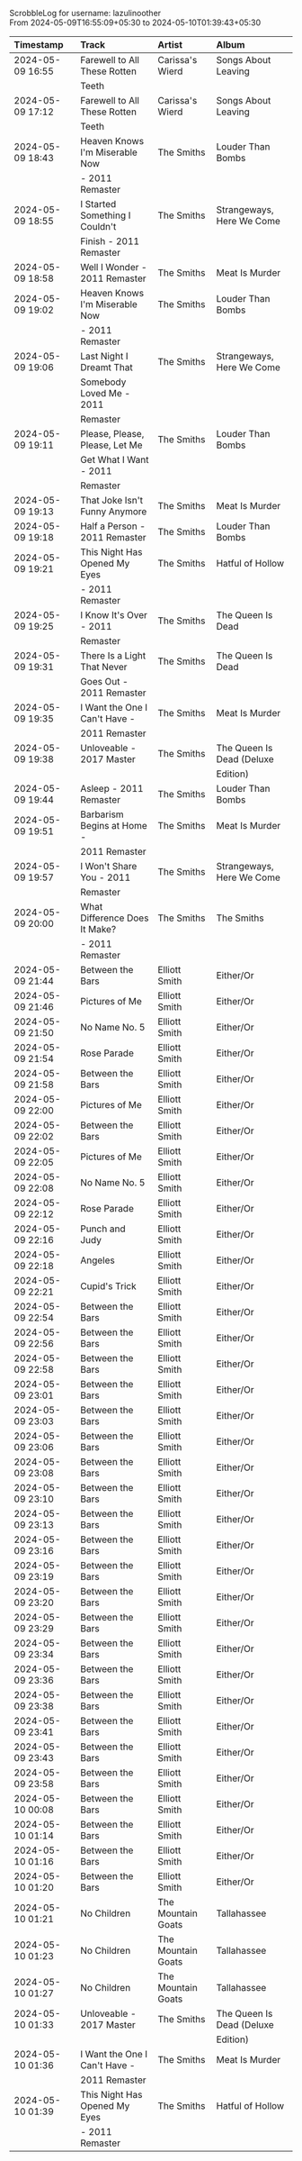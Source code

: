 ScrobbleLog for username: lazulinoother  
From 2024-05-09T16:55:09+05:30 to 2024-05-10T01:39:43+05:30

| Timestamp        | Track                          | Artist             | Album                     |
|:-----------------|:-------------------------------|:-------------------|:--------------------------|
| 2024-05-09 16:55 | Farewell to All These Rotten   | Carissa's Wierd    | Songs About Leaving       |
|                  | Teeth                          |                    |                           |
| 2024-05-09 17:12 | Farewell to All These Rotten   | Carissa's Wierd    | Songs About Leaving       |
|                  | Teeth                          |                    |                           |
| 2024-05-09 18:43 | Heaven Knows I'm Miserable Now | The Smiths         | Louder Than Bombs         |
|                  | - 2011 Remaster                |                    |                           |
| 2024-05-09 18:55 | I Started Something I Couldn't | The Smiths         | Strangeways, Here We Come |
|                  | Finish - 2011 Remaster         |                    |                           |
| 2024-05-09 18:58 | Well I Wonder - 2011 Remaster  | The Smiths         | Meat Is Murder            |
| 2024-05-09 19:02 | Heaven Knows I'm Miserable Now | The Smiths         | Louder Than Bombs         |
|                  | - 2011 Remaster                |                    |                           |
| 2024-05-09 19:06 | Last Night I Dreamt That       | The Smiths         | Strangeways, Here We Come |
|                  | Somebody Loved Me - 2011       |                    |                           |
|                  | Remaster                       |                    |                           |
| 2024-05-09 19:11 | Please, Please, Please, Let Me | The Smiths         | Louder Than Bombs         |
|                  | Get What I Want - 2011         |                    |                           |
|                  | Remaster                       |                    |                           |
| 2024-05-09 19:13 | That Joke Isn't Funny Anymore  | The Smiths         | Meat Is Murder            |
| 2024-05-09 19:18 | Half a Person - 2011 Remaster  | The Smiths         | Louder Than Bombs         |
| 2024-05-09 19:21 | This Night Has Opened My Eyes  | The Smiths         | Hatful of Hollow          |
|                  | - 2011 Remaster                |                    |                           |
| 2024-05-09 19:25 | I Know It's Over - 2011        | The Smiths         | The Queen Is Dead         |
|                  | Remaster                       |                    |                           |
| 2024-05-09 19:31 | There Is a Light That Never    | The Smiths         | The Queen Is Dead         |
|                  | Goes Out - 2011 Remaster       |                    |                           |
| 2024-05-09 19:35 | I Want the One I Can't Have -  | The Smiths         | Meat Is Murder            |
|                  | 2011 Remaster                  |                    |                           |
| 2024-05-09 19:38 | Unloveable - 2017 Master       | The Smiths         | The Queen Is Dead (Deluxe |
|                  |                                |                    | Edition)                  |
| 2024-05-09 19:44 | Asleep - 2011 Remaster         | The Smiths         | Louder Than Bombs         |
| 2024-05-09 19:51 | Barbarism Begins at Home -     | The Smiths         | Meat Is Murder            |
|                  | 2011 Remaster                  |                    |                           |
| 2024-05-09 19:57 | I Won't Share You - 2011       | The Smiths         | Strangeways, Here We Come |
|                  | Remaster                       |                    |                           |
| 2024-05-09 20:00 | What Difference Does It Make?  | The Smiths         | The Smiths                |
|                  | - 2011 Remaster                |                    |                           |
| 2024-05-09 21:44 | Between the Bars               | Elliott Smith      | Either/Or                 |
| 2024-05-09 21:46 | Pictures of Me                 | Elliott Smith      | Either/Or                 |
| 2024-05-09 21:50 | No Name No. 5                  | Elliott Smith      | Either/Or                 |
| 2024-05-09 21:54 | Rose Parade                    | Elliott Smith      | Either/Or                 |
| 2024-05-09 21:58 | Between the Bars               | Elliott Smith      | Either/Or                 |
| 2024-05-09 22:00 | Pictures of Me                 | Elliott Smith      | Either/Or                 |
| 2024-05-09 22:02 | Between the Bars               | Elliott Smith      | Either/Or                 |
| 2024-05-09 22:05 | Pictures of Me                 | Elliott Smith      | Either/Or                 |
| 2024-05-09 22:08 | No Name No. 5                  | Elliott Smith      | Either/Or                 |
| 2024-05-09 22:12 | Rose Parade                    | Elliott Smith      | Either/Or                 |
| 2024-05-09 22:16 | Punch and Judy                 | Elliott Smith      | Either/Or                 |
| 2024-05-09 22:18 | Angeles                        | Elliott Smith      | Either/Or                 |
| 2024-05-09 22:21 | Cupid's Trick                  | Elliott Smith      | Either/Or                 |
| 2024-05-09 22:54 | Between the Bars               | Elliott Smith      | Either/Or                 |
| 2024-05-09 22:56 | Between the Bars               | Elliott Smith      | Either/Or                 |
| 2024-05-09 22:58 | Between the Bars               | Elliott Smith      | Either/Or                 |
| 2024-05-09 23:01 | Between the Bars               | Elliott Smith      | Either/Or                 |
| 2024-05-09 23:03 | Between the Bars               | Elliott Smith      | Either/Or                 |
| 2024-05-09 23:06 | Between the Bars               | Elliott Smith      | Either/Or                 |
| 2024-05-09 23:08 | Between the Bars               | Elliott Smith      | Either/Or                 |
| 2024-05-09 23:10 | Between the Bars               | Elliott Smith      | Either/Or                 |
| 2024-05-09 23:13 | Between the Bars               | Elliott Smith      | Either/Or                 |
| 2024-05-09 23:16 | Between the Bars               | Elliott Smith      | Either/Or                 |
| 2024-05-09 23:19 | Between the Bars               | Elliott Smith      | Either/Or                 |
| 2024-05-09 23:20 | Between the Bars               | Elliott Smith      | Either/Or                 |
| 2024-05-09 23:29 | Between the Bars               | Elliott Smith      | Either/Or                 |
| 2024-05-09 23:34 | Between the Bars               | Elliott Smith      | Either/Or                 |
| 2024-05-09 23:36 | Between the Bars               | Elliott Smith      | Either/Or                 |
| 2024-05-09 23:38 | Between the Bars               | Elliott Smith      | Either/Or                 |
| 2024-05-09 23:41 | Between the Bars               | Elliott Smith      | Either/Or                 |
| 2024-05-09 23:43 | Between the Bars               | Elliott Smith      | Either/Or                 |
| 2024-05-09 23:58 | Between the Bars               | Elliott Smith      | Either/Or                 |
| 2024-05-10 00:08 | Between the Bars               | Elliott Smith      | Either/Or                 |
| 2024-05-10 01:14 | Between the Bars               | Elliott Smith      | Either/Or                 |
| 2024-05-10 01:16 | Between the Bars               | Elliott Smith      | Either/Or                 |
| 2024-05-10 01:20 | Between the Bars               | Elliott Smith      | Either/Or                 |
| 2024-05-10 01:21 | No Children                    | The Mountain Goats | Tallahassee               |
| 2024-05-10 01:23 | No Children                    | The Mountain Goats | Tallahassee               |
| 2024-05-10 01:27 | No Children                    | The Mountain Goats | Tallahassee               |
| 2024-05-10 01:33 | Unloveable - 2017 Master       | The Smiths         | The Queen Is Dead (Deluxe |
|                  |                                |                    | Edition)                  |
| 2024-05-10 01:36 | I Want the One I Can't Have -  | The Smiths         | Meat Is Murder            |
|                  | 2011 Remaster                  |                    |                           |
| 2024-05-10 01:39 | This Night Has Opened My Eyes  | The Smiths         | Hatful of Hollow          |
|                  | - 2011 Remaster                |                    |                           |